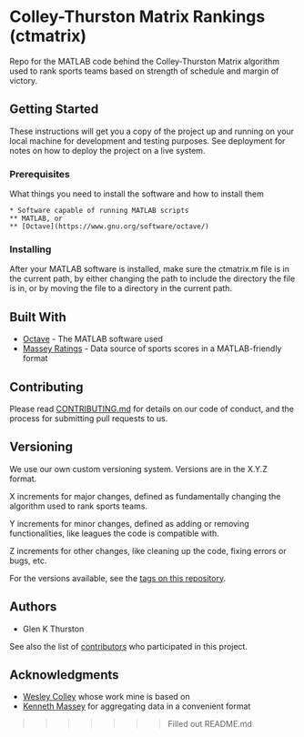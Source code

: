 # Colley-Thurston Matrix Rankings (ctmatrix)

Repo for the MATLAB code behind the Colley-Thurston Matrix algorithm used to rank sports teams based on strength of schedule and margin of victory.
## Getting Started

These instructions will get you a copy of the project up and running on your local machine for development and testing purposes. See deployment for notes on how to deploy the project on a live system.

### Prerequisites

What things you need to install the software and how to install them

```
* Software capable of running MATLAB scripts
** MATLAB, or
** [Octave](https://www.gnu.org/software/octave/)
```

### Installing

After your MATLAB software is installed, make sure the ctmatrix.m file is in the current path, by either changing the path to include the directory the file is in, or by moving the file to a directory in the current path.


## Built With

* [Octave](https://www.gnu.org/software/octave/) - The MATLAB software used
* [Massey Ratings](http://masseyratings.com/data.php) - Data source of sports scores in a MATLAB-friendly format

## Contributing

Please read [CONTRIBUTING.md](https://gist.github.com/PurpleBooth/b24679402957c63ec426) for details on our code of conduct, and the process for submitting pull requests to us.

## Versioning

We use our own custom versioning system. Versions are in the X.Y.Z format.  

X increments for major changes, defined as fundamentally changing the algorithm used to rank sports teams.

Y increments for minor changes, defined as adding or removing functionalities, like leagues the code is compatible with.

Z increments for other changes, like cleaning up the code, fixing errors or bugs, etc.

For the versions available, see the [tags on this repository](https://github.com/chem031/ctmatrix/tags). 

## Authors

* Glen K Thurston

See also the list of [contributors](https://github.com/your/project/contributors) who participated in this project.

## Acknowledgments

* [Wesley Colley](http://www.colleyrankings.com/) whose work mine is based on
* [Kenneth Massey](http://masseyratings.com/index.htm) for aggregating data in a convenient format

>>>>>>> Filled out README.md

